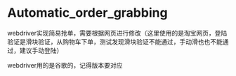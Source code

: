 # Automatic_order_grabbing
webdriver实现简易抢单，需要根据网页进行修改（这里使用的是淘宝网页，登陆验证是滑块验证，从购物车下单，测试发现滑块验证不能通过，手动滑也也不能通过，建议手动登陆）

webdriver用的是谷歌的，记得版本要对应
